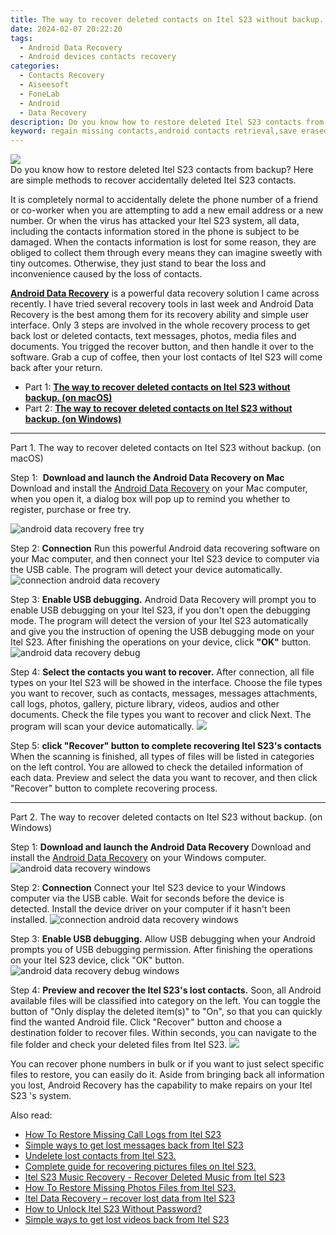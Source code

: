 ```yaml
---
title: The way to recover deleted contacts on Itel S23 without backup.
date: 2024-02-07 20:22:20
tags: 
  - Android Data Recovery
  - Android devices contacts recovery
categories: 
  - Contacts Recovery
  - Aiseesoft
  - FoneLab
  - Android
  - Data Recovery
description: Do you know how to restore deleted Itel S23 contacts from backup? Here are simple methods to recover accidentally deleted Itel S23 contacts.
keyword: regain missing contacts,android contacts retrieval,save erased contacts from Itel S23,Itel S23 contacts recovery,retrieve wiped phone number Itel S23,undelete contacts from Itel S23,Itel S23 delete contacts recover,extract contacts from water damaged phone Itel S23,how to get contacts back from Itel S23,Itel S23 reset but recover contacts,Itel S23 contacts disappear,Itel S23 retrieve deleted contacts
---
```


<img src="https://img0mobiles.techidaily.com/images/best-assets/devices/itel/itel-s23/3.jpg" class="atpl-imgstyle"  />

<div class="atpl-content atpl-for-fonelab-android recover-contacts">

<div class="atpl-post-description-part-1">
Do you know how to restore deleted Itel S23 contacts from backup? Here are simple methods to recover accidentally deleted Itel S23 contacts.
</div>




<div class="atpl-post-description-part-2">
<div class="tpl-content-sub-paragraph-normal">
  <p>
    It is completely normal to accidentally delete the phone number of a friend or co-worker when you are attempting to add a new email address or a new number. Or when the virus has attacked your Itel S23 system, all data, including the contacts information stored in the phone is subject to be damaged. When the contacts information is lost for some reason, they are obliged to collect them through every means they can imagine sweetly with tiny outcomes. Otherwise, they just stand to bear the loss and inconvenience caused by the loss of contacts.
  </p>
</div>
</div>

<div class="atpl-post-description-part-3">
<div class="tpl-content-sub-paragraph-content">
  <p>
    <a href="https://tools.techidaily.com/aiseesoft-android-data-recovery/" target="_blank" rel="noopener"><strong>Android Data Recovery</strong></a> is a powerful data recovery solution I came across recently. I have tried several recovery tools in last week and Android Data Recovery is the best among them for its recovery ability and simple user interface. Only 3 steps are involved in the whole recovery process to get back lost or deleted contacts, text messages, photos, media files and documents. You trigged the recover button, and then handle it over to the software. Grab a cup of coffee, then your lost contacts of Itel S23 will come back after your return.
  </p>
</div>
</div>


<ul>
  <li>Part 1: <strong><a href="#p1"> The way to recover deleted contacts on Itel S23 without backup.  (on macOS)</a></strong></li>
  <li>Part 2: <strong><a href="#p2"> The way to recover deleted contacts on Itel S23 without backup.  (on Windows)</a></strong></li>
</ul>




<!-- Part 1 -->
<a id="p1" name="p1" ></a><hr>

<div>
  <span class="atpl-step-part-style">Part 1. The way to recover deleted contacts on Itel S23 without backup. (on macOS)</span>
</div>  

<span class="atpl-stepstyle-a"><span>Step 1: </span></span> <strong>Download and launch the Android Data Recovery on Mac</strong>
Download and install the <a href="https://tools.techidaily.com/aiseesoft-android-data-recovery/" target="_blank" rel="noopener">Android Data Recovery</a> on your Mac computer, when you open it, a dialog box will pop up to remind you whether to register, purchase or free try.

<img src="https://tools.techidaily.com/images/apps/aiseesoft/android-data-recovery/mac-free-try.png" class="atpl-imgstyle" alt="android data recovery free try" />

<span class="atpl-stepstyle-a"><span>Step 2: </span></span> <strong>Connection</strong>
Run this powerful Android data recovering software on your Mac computer, and then connect your Itel S23 device to computer via the USB cable. The program will detect your device automatically.
<img src="https://tools.techidaily.com/images/apps/aiseesoft/android-data-recovery/mac-connection-interface.jpg" class="atpl-imgstyle" alt="connection android data recovery" />

<span class="atpl-stepstyle-a"><span>Step 3: </span></span> <strong>Enable USB debugging.</strong>
Android Data Recovery will prompt you to enable USB debugging on your Itel S23, if you don't open the debugging mode. The program will detect the version of your Itel S23 automatically and give you the instruction of opening the USB debugging mode on your Itel S23. After finishing the operations on your device, click <strong>"OK"</strong> button.
<img src="https://tools.techidaily.com/images/apps/aiseesoft/android-data-recovery/mac-android-usb-debug.jpg"  class="atpl-imgstyle" alt="android data recovery debug" />

<span class="atpl-stepstyle-a"><span>Step 4: </span></span> <strong>Select the contacts you want to recover.</strong>
After connection, all file types on your Itel S23 will be showed in the interface. Choose the file types you want to recover, such as contacts, messages, messages attachments, call logs, photos, gallery, picture library, videos, audios and other documents. Check the file types you want to recover and click Next. The program will scan your device automatically.
<img src="https://tools.techidaily.com/images/apps/aiseesoft/android-data-recovery/mac-choose-type-contacts.jpg" class="atpl-imgstyle"  />

<span class="atpl-stepstyle-a"><span>Step 5: </span></span> <strong>click "Recover" button to  complete recovering Itel S23's contacts</strong>
When the scanning is finished, all types of files will be listed in categories on the left control. You are allowed to check the detailed information of each data. Preview and select the data you want to recover, and then click "Recover" button to complete recovering process.


<a id="p2" name="p2"></a><hr>

<!-- Part 2 -->
<div>
  <span class="atpl-step-part-style">Part 2. The way to recover deleted contacts on Itel S23 without backup. (on Windows)</span>
</div>

<span class="atpl-stepstyle-a"><span>Step 1: </span></span> <strong>Download and launch the Android Data Recovery</strong>
Download and install the <a href="https://tools.techidaily.com/aiseesoft-android-data-recovery/" target="_blank" rel="noopener">Android Data Recovery</a> on your Windows computer.
<img src="https://tools.techidaily.com/images/apps/aiseesoft/android-data-recovery/win-start-interface.png"  class="atpl-imgstyle" alt="android data recovery windows" />

<span class="atpl-stepstyle-a"><span>Step 2: </span></span> <strong>Connection</strong>
Connect your Itel S23 device to your Windows computer via the USB cable. Wait for seconds before the device is detected. Install the device driver on your computer if it hasn't been installed.
<img src="https://tools.techidaily.com/images/apps/aiseesoft/android-data-recovery/win-connection-interface.png" class="atpl-imgstyle" alt="connection android data recovery windows" />

<span class="atpl-stepstyle-a"><span>Step 3: </span></span> <strong>Enable USB debugging.</strong>
Allow USB debugging when your Android prompts you of USB debugging permission. After finishing the operations on your Itel S23 device, click "OK" button.
<img src="https://tools.techidaily.com/images/apps/aiseesoft/android-data-recovery/win-android-usb-debug.png" class="atpl-imgstyle" alt="android data recovery debug windows" />

<span class="atpl-stepstyle-a"><span>Step 4: </span></span> <strong>Preview and recover the Itel S23's lost contacts.</strong>
Soon, all Android available files will be classified into category on the left. You can toggle the button of "Only display the deleted item(s)" to "On", so that you can quickly find the wanted Android file. Click "Recover" button and choose a destination folder to recover files. Within seconds, you can navigate to the file folder and check your deleted files from Itel S23.
<img src="https://tools.techidaily.com/images/apps/aiseesoft/android-data-recovery/win-recover-contacts.jpg" class="atpl-imgstyle"  />

<div class="atpl-post-description-part-4">
<div class="tpl-content-sub-paragraph-normal">
    <p>
        You can recover phone numbers in bulk or if you want to just select specific files to restore, you can easily do it. Aside from bringing back all information you lost, Android Recovery has the capability to make repairs on your Itel S23 's system.
    </p>
</div>
</div>

<ins class="adsbygoogle"
     style="display:block"
     data-ad-client="ca-pub-7571918770474297"
     data-ad-slot="8358498916"
     data-ad-format="auto"
     data-full-width-responsive="true"></ins>

<span class="atpl-alsoreadstyle">Also read:</span>
<div><ul>
<li><a href="/how-to-restore-missing-call-logs-from-itel-s23-by-fonelab-android-recover-call-logs/" target="_blank" rel="noopener"><u>How To  Restore Missing Call Logs from Itel S23</u></a></li>
<li><a href="/simple-ways-to-get-lost-messages-back-from-itel-s23-by-fonelab-android-recover-messages/" target="_blank" rel="noopener"><u>Simple ways to get lost messages back from Itel S23</u></a></li>
<li><a href="/undelete-lost-contacts-from-itel-s23-by-fonelab-android-recover-contacts/" target="_blank" rel="noopener"><u>Undelete lost contacts from Itel S23.</u></a></li>
<li><a href="/complete-guide-for-recovering-pictures-files-on-itel-s23-by-fonelab-android-recover-pictures/" target="_blank" rel="noopener"><u>Complete guide for recovering pictures files on Itel S23.</u></a></li>
<li><a href="/itel-s23-music-recovery-recover-deleted-music-from-itel-s23-by-fonelab-android-recover-music/" target="_blank" rel="noopener"><u>Itel S23 Music Recovery - Recover Deleted Music from Itel S23</u></a></li>
<li><a href="/how-to-restore-missing-photos-files-from-itel-s23-by-fonelab-android-recover-photos/" target="_blank" rel="noopener"><u>How To  Restore Missing Photos Files from Itel S23.</u></a></li>
<li><a href="/itel-data-recovery-recover-lost-data-from-itel-s23-by-fonelab-android-recover-data/" target="_blank" rel="noopener"><u>Itel Data Recovery – recover lost data from Itel S23</u></a></li>
<li><a href="/how-to-unlock-itel-s23-without-password-by-drfone-android-unlock-android-unlock/" target="_blank" rel="noopener"><u>How to Unlock Itel S23 Without Password?</u></a></li>
<li><a href="/simple-ways-to-get-lost-videos-back-from-itel-s23-by-fonelab-android-recover-video/" target="_blank" rel="noopener"><u>Simple ways to get lost videos back from Itel S23</u></a></li>
</ul></div>

</div>
